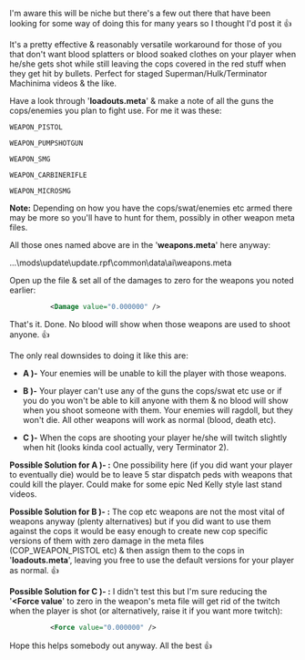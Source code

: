 I'm aware this will be niche but there's a few out there that have been looking for some way of doing this for many years so I thought I'd post it :thumbsup:

It's a pretty effective & reasonably versatile workaround for those of you that don't want blood splatters or blood soaked clothes on your player when he/she gets shot while still leaving the cops covered in the red stuff when they get hit by bullets. Perfect for staged Superman/Hulk/Terminator Machinima videos & the like.

Have a look through '**loadouts.meta**' & make a note of all the guns the cops/enemies you plan to fight use.
For me it was these:

	WEAPON_PISTOL
	
	WEAPON_PUMPSHOTGUN
	
	WEAPON_SMG
	
	WEAPON_CARBINERIFLE
	
	WEAPON_MICROSMG

**Note:** Depending on how you have the cops/swat/enemies etc armed there may be more so you'll have to hunt for them, possibly in other weapon meta files. 

All those ones named above are in the '**weapons.meta**' here anyway:

...\mods\update\update.rpf\common\data\ai\weapons.meta

Open up the file & set all of the damages to zero for the weapons you noted earlier:
```xml
          <Damage value="0.000000" />
```
That's it. Done. No blood will show when those weapons are used to shoot anyone. :thumbsup:

The only real downsides to doing it like this are:

 - **A )-** Your enemies will be unable to kill the player with those weapons.

 - **B )-** Your player can't use any of the guns the cops/swat etc use or if you do you won't be able to kill anyone with them & no blood will show when you shoot someone with them. Your enemies will ragdoll, but they won't die. All other weapons will work as normal (blood, death etc).
 - **C )-** When the cops are shooting your player he/she will twitch slightly when hit (looks kinda cool actually, very Terminator 2).

**Possible Solution for A )- :**
One possibility here (if you did want your player to eventually die) would be to leave 5 star dispatch peds with weapons that could kill the player. Could make for some epic Ned Kelly style last stand videos. 

**Possible Solution for B )- :**
The cop etc weapons are not the most vital of weapons anyway (plenty alternatives) but if you did want to use them against the cops it would be easy enough to create new cop specific versions of them with zero damage in the meta files (COP_WEAPON_PISTOL etc) & then assign them to the cops in '**loadouts.meta**', leaving you free to use the default versions for your player as normal.  :thumbsup:

**Possible Solution for C )- :**
I didn't test this but I'm sure reducing the '**<Force value**' to zero in the weapon's meta file will get rid of the twitch when the player is shot (or alternatively, raise it if you want more twitch):
```xml
          <Force value="0.000000" />
```

Hope this helps somebody out anyway. All the best :thumbsup: